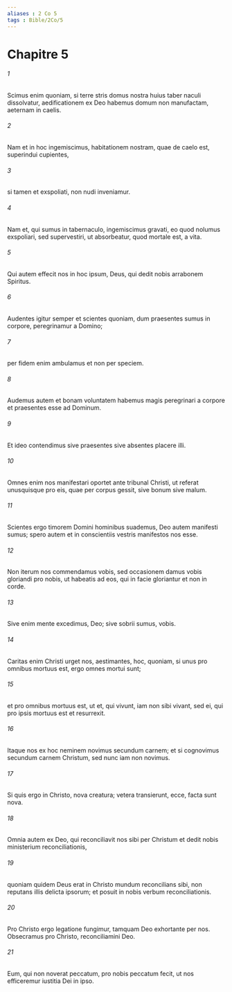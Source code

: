 ```yaml
---
aliases : 2 Co 5
tags : Bible/2Co/5
---
```


# Chapitre 5

###### 1
Scimus enim quoniam, si terre stris domus nostra huius taber naculi dissolvatur, aedificationem ex Deo habemus domum non manufactam, aeternam in caelis. 
###### 2
Nam et in hoc ingemiscimus, habitationem nostram, quae de caelo est, superindui cupientes, 
###### 3
si tamen et exspoliati, non nudi inveniamur.
###### 4
Nam et, qui sumus in tabernaculo, ingemiscimus gravati, eo quod nolumus exspoliari, sed supervestiri, ut absorbeatur, quod mortale est, a vita. 
###### 5
Qui autem effecit nos in hoc ipsum, Deus, qui dedit nobis arrabonem Spiritus.
###### 6
Audentes igitur semper et scientes quoniam, dum praesentes sumus in corpore, peregrinamur a Domino; 
###### 7
per fidem enim ambulamus et non per speciem. 
###### 8
Audemus autem et bonam voluntatem habemus magis peregrinari a corpore et praesentes esse ad Dominum. 
###### 9
Et ideo contendimus sive praesentes sive absentes placere illi. 
###### 10
Omnes enim nos manifestari oportet ante tribunal Christi, ut referat unusquisque pro eis, quae per corpus gessit, sive bonum sive malum.
###### 11
Scientes ergo timorem Domini hominibus suademus, Deo autem manifesti sumus; spero autem et in conscientiis vestris manifestos nos esse. 
###### 12
Non iterum nos commendamus vobis, sed occasionem damus vobis gloriandi pro nobis, ut habeatis ad eos, qui in facie gloriantur et non in corde. 
###### 13
Sive enim mente excedimus, Deo; sive sobrii sumus, vobis.
###### 14
Caritas enim Christi urget nos, aestimantes, hoc, quoniam, si unus pro omnibus mortuus est, ergo omnes mortui sunt; 
###### 15
et pro omnibus mortuus est, ut et, qui vivunt, iam non sibi vivant, sed ei, qui pro ipsis mortuus est et resurrexit. 
###### 16
Itaque nos ex hoc neminem novimus secundum carnem; et si cognovimus secundum carnem Christum, sed nunc iam non novimus. 
###### 17
Si quis ergo in Christo, nova creatura; vetera transierunt, ecce, facta sunt nova.
###### 18
Omnia autem ex Deo, qui reconciliavit nos sibi per Christum et dedit nobis ministerium reconciliationis, 
###### 19
quoniam quidem Deus erat in Christo mundum reconcilians sibi, non reputans illis delicta ipsorum; et posuit in nobis verbum reconciliationis. 
###### 20
Pro Christo ergo legatione fungimur, tamquam Deo exhortante per nos. Obsecramus pro Christo, reconciliamini Deo. 
###### 21
Eum, qui non noverat peccatum, pro nobis peccatum fecit, ut nos efficeremur iustitia Dei in ipso.
